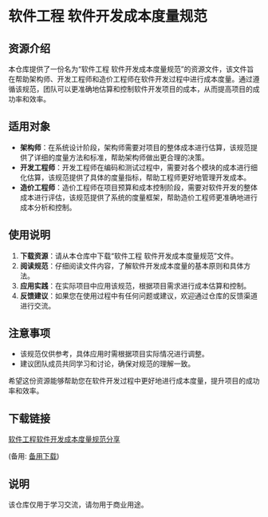 # 软件工程 软件开发成本度量规范

## 资源介绍

本仓库提供了一份名为“软件工程 软件开发成本度量规范”的资源文件，该文件旨在帮助架构师、开发工程师和造价工程师在软件开发过程中进行成本度量。通过遵循该规范，团队可以更准确地估算和控制软件开发项目的成本，从而提高项目的成功率和效率。

## 适用对象

- **架构师**：在系统设计阶段，架构师需要对项目的整体成本进行估算，该规范提供了详细的度量方法和标准，帮助架构师做出更合理的决策。
- **开发工程师**：开发工程师在编码和测试过程中，需要对各个模块的成本进行细化估算，该规范提供了具体的度量指标，帮助工程师更好地管理开发成本。
- **造价工程师**：造价工程师在项目预算和成本控制阶段，需要对软件开发的整体成本进行评估，该规范提供了系统的度量框架，帮助造价工程师更准确地进行成本分析和控制。

## 使用说明

1. **下载资源**：请从本仓库中下载“软件工程 软件开发成本度量规范”文件。
2. **阅读规范**：仔细阅读文件内容，了解软件开发成本度量的基本原则和具体方法。
3. **应用实践**：在实际项目中应用该规范，根据项目需求进行成本估算和控制。
4. **反馈建议**：如果您在使用过程中有任何问题或建议，欢迎通过仓库的反馈渠道进行交流。

## 注意事项

- 该规范仅供参考，具体应用时需根据项目实际情况进行调整。
- 建议团队成员共同学习和讨论，确保对规范的理解一致。

希望这份资源能够帮助您在软件开发过程中更好地进行成本度量，提升项目的成功率和效率。

## 下载链接
[软件工程软件开发成本度量规范分享](https://pan.quark.cn/s/83fe809a5953) 

(备用: [备用下载](https://pan.baidu.com/s/1bi0N-qsactsJm-u23ztBIw?pwd=1234))

## 说明

该仓库仅用于学习交流，请勿用于商业用途。
